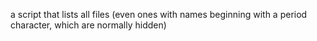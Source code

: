 a script that lists all files (even ones with names beginning with a period character, which are normally hidden)

